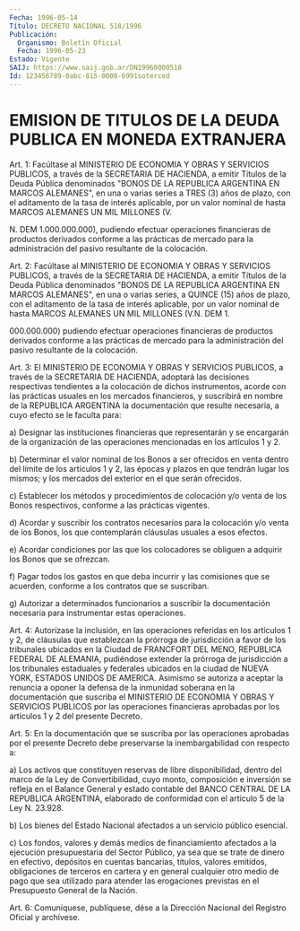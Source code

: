 ```yaml
---
Fecha: 1996-05-14
Título: DECRETO NACIONAL 518/1996
Publicación:
  Organismo: Boletín Oficial
  Fecha: 1996-05-23
Estado: Vigente
SAIJ: https://www.saij.gob.ar/DN19960000518
Id: 123456789-0abc-815-0000-6991soterced
---
```

# EMISION DE TITULOS DE LA DEUDA PUBLICA EN MONEDA EXTRANJERA

<a id="1"></a>
Art. 1:  Facúltase  al MINISTERIO  DE  ECONOMIA  Y  OBRAS  Y SERVICIOS PUBLICOS, a través de la SECRETARIA DE HACIENDA, a emitir Títulos de la Deuda Pública  denominados  "BONOS  DE  LA  REPUBLICA ARGENTINA  EN  MARCOS ALEMANES", en una o varias series a TRES  (3) años de plazo, con  el  aditamento de la tasa de interés aplicable, por un valor nominal de hasta  MARCOS  ALEMANES UN MIL MILLONES (V.

N. DEM 1.000.000.000), pudiendo efectuar operaciones financieras de productos derivados conforme a las prácticas  de  mercado  para  la administración  del pasivo  resultante  de  la  colocación.

<a id="2"></a>
Art.  2:  Facúltase al MINISTERIO DE ECONOMIA Y OBRAS Y SERVICIOS PUBLICOS, a través  de  la SECRETARIA DE HACIENDA, a emitir Títulos de la Deuda Pública denominados "BONOS DE LA REPUBLICA ARGENTINA EN MARCOS ALEMANES", en una  o  varias  series,  a QUINCE (15) años de plazo, con el aditamento de la tasa de interés  aplicable,  por  un valor  nominal de hasta MARCOS ALEMANES UN MIL MILLONES (V.N. DEM 1.

000.000.000) pudiendo efectuar operaciones financieras de productos derivados conforme a las prácticas de mercado para la administración  del  pasivo    resultante    de  la  colocación.

<a id="3"></a>
Art. 3:  El MINISTERIO DE ECONOMIA Y OBRAS Y SERVICIOS PUBLICOS, a través  de la  SECRETARIA  DE  HACIENDA,  adoptará  las  decisiones respectivas  tendientes  a  la  colocación  de dichos instrumentos, acorde  con  las prácticas usuales en los mercados  financieros,  y suscribirá en nombre de la REPUBLICA ARGENTINA la documentación que resulte  necesaria,  a  cuyo  efecto  se  le  faculta  para:

a) Designar las  instituciones  financieras  que representarán y se encargarán de la organización de las operaciones mencionadas en los artículos 1 y 2.

b)  Determinar  el valor nominal de los Bonos a  ser  ofrecidos  en venta dentro del límite de los artículos 1 y 2, las épocas y plazos en que tendrán lugar  los mismos; y los mercados del exterior en el que serán ofrecidos.

c) Establecer los métodos  y procedimientos de colocación y/o venta de  los  Bonos  respectivos,  conforme  a  las  prácticas  vigentes.

d) Acordar y suscribir los contratos  necesarios para la colocación y/o venta de los Bonos, los que contemplarán  cláusulas  usuales  a esos efectos.

e)  Acordar  condiciones  por las que los colocadores se obliguen a adquirir los Bonos que se ofrezcan.

f) Pagar todos los gastos en que deba incurrir y las comisiones que se   acuerden,  conforme  a  los  contratos  que  se  suscriban.

g) Autorizar a determinados funcionarios a suscribir la documentación  necesaria  para    instrumentar   estas  operaciones.

<a id="4"></a>
Art. 4: Autorízase la inclusión, en las operaciones  referidas  en los  artículos  1  y 2, de cláusulas que establezcan la prórroga de jurisdicción a favor  de  los  tribunales  ubicados en la Ciudad de FRANCFORT  DEL  MENO,  REPUBLICA  FEDERAL  DE ALEMANIA,  pudiéndose extender la prórroga de jurisdicción a los tribunales  estaduales y federales  ubicados  en la ciudad de NUEVA YORK, ESTADOS UNIDOS  DE AMERICA. Asimismo se autoriza  a  aceptar  la  renuncia a oponer la defensa de la inmunidad soberana en la documentación  que  suscriba el  MINISTERIO  DE  ECONOMIA  Y  OBRAS Y SERVICIOS PUBLICOS por las operaciones financieras aprobadas  por  los  artículos  1  y  2 del presente Decreto.

<a id="5"></a>
Art.  5:  En la documentación que se suscriba por las operaciones aprobadas por el presente Decreto debe preservarse la inembargabilidad con respecto a:

a) Los activos  que  constituyen  reservas de libre disponibilidad, dentro  del  marco  de  la  Ley  de  Convertibilidad,  cuyo  monto, composición e inversión se refleja en  el  Balance General y estado contable del BANCO CENTRAL DE LA REPUBLICA ARGENTINA,  elaborado de conformidad con el artículo 5 de la Ley N. 23.928.

b)  Los bienes del Estado Nacional afectados a un servicio  público esencial.

c) Los fondos, valores y demás medios de financiamiento afectados a la ejecución presupuestaria del Sector Público, ya sea que se trate de dinero  en  efectivo,  depósitos  en cuentas bancarias, títulos, valores emitidos, obligaciones de terceros  en cartera y en general cualquier  otro medio de pago que sea utilizado  para  atender  las erogaciones  previstas  en  el  Presupuesto  General  de  la Nación.

<a id="6"></a>
Art. 6: Comuníquese, publíquese, dése a la Dirección Nacional del Registro  Oficial  y  archívese.